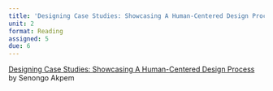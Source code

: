 ```yaml
---
title: 'Designing Case Studies: Showcasing A Human-Centered Design Process'
unit: 2
format: Reading
assigned: 5
due: 6
---
```

[Designing Case Studies: Showcasing A Human-Centered Design Process](https://www.smashingmagazine.com/2015/02/designing-case-studies-human-centered-design-process/) by Senongo Akpem

